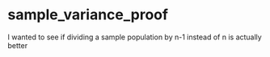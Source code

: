 # sample_variance_proof
I wanted to see if dividing a sample population by n-1 instead of n is actually better
